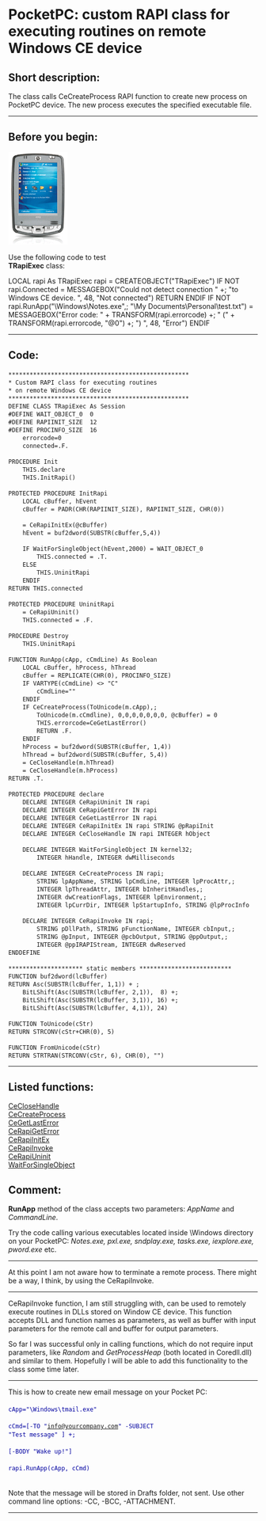 <link rel="stylesheet" type="text/css" href="../css/win32api.css">  
<link rel="stylesheet" href="https://cdnjs.cloudflare.com/ajax/libs/font-awesome/4.7.0/css/font-awesome.min.css">

# PocketPC: custom RAPI class for executing routines on remote Windows CE device

## Short description:
The class calls CeCreateProcess RAPI function to create new process on PocketPC device. The new process executes the specified executable file.  
***  


## Before you begin:
![](../images/pocketpcs.png)  


Use the following code to test   
**TRapiExec** class:  

<div class=precode>LOCAL rapi As TRapiExec  
rapi = CREATEOBJECT("TRapiExec")  
IF NOT rapi.Connected  
	= MESSAGEBOX("Could not detect connection " +;  
		"to Windows CE device.     ", 48, "Not connected")  
	RETURN  
ENDIF  
IF NOT rapi.RunApp("\Windows\Notes.exe",;  
		"\My Documents\Personal\test.txt")  
	= MESSAGEBOX("Error code: " + TRANSFORM(rapi.errorcode) +;  
		" (" + TRANSFORM(rapi.errorcode, "@0") +;  
		")    ", 48, "Error")  
ENDIF  
</div>  
  
***  


## Code:
```foxpro  
***************************************************
* Custom RAPI class for executing routines
* on remote Windows CE device
***************************************************
DEFINE CLASS TRapiExec As Session
#DEFINE WAIT_OBJECT_0  0
#DEFINE RAPIINIT_SIZE  12
#DEFINE PROCINFO_SIZE  16
	errorcode=0
	connected=.F.

PROCEDURE Init
	THIS.declare
	THIS.InitRapi()

PROTECTED PROCEDURE InitRapi
	LOCAL cBuffer, hEvent
	cBuffer = PADR(CHR(RAPIINIT_SIZE), RAPIINIT_SIZE, CHR(0))

	= CeRapiInitEx(@cBuffer)
	hEvent = buf2dword(SUBSTR(cBuffer,5,4))

	IF WaitForSingleObject(hEvent,2000) = WAIT_OBJECT_0
		THIS.connected = .T.
	ELSE
		THIS.UninitRapi
	ENDIF
RETURN THIS.connected

PROTECTED PROCEDURE UninitRapi
	= CeRapiUninit()
	THIS.connected = .F.

PROCEDURE Destroy
	THIS.UninitRapi

FUNCTION RunApp(cApp, cCmdLine) As Boolean
	LOCAL cBuffer, hProcess, hThread
	cBuffer = REPLICATE(CHR(0), PROCINFO_SIZE)
	IF VARTYPE(cCmdLine) <> "C"
		cCmdLine=""
	ENDIF
	IF CeCreateProcess(ToUnicode(m.cApp),;
		ToUnicode(m.cCmdline), 0,0,0,0,0,0,0, @cBuffer) = 0
		THIS.errorcode=CeGetLastError()
		RETURN .F.
	ENDIF
	hProcess = buf2dword(SUBSTR(cBuffer, 1,4))
	hThread = buf2dword(SUBSTR(cBuffer, 5,4))
	= CeCloseHandle(m.hThread)
	= CeCloseHandle(m.hProcess)
RETURN .T.

PROTECTED PROCEDURE declare
	DECLARE INTEGER CeRapiUninit IN rapi
	DECLARE INTEGER CeRapiGetError IN rapi
	DECLARE INTEGER CeGetLastError IN rapi
	DECLARE INTEGER CeRapiInitEx IN rapi STRING @pRapiInit
	DECLARE INTEGER CeCloseHandle IN rapi INTEGER hObject

	DECLARE INTEGER WaitForSingleObject IN kernel32;
		INTEGER hHandle, INTEGER dwMilliseconds

	DECLARE INTEGER CeCreateProcess IN rapi;
		STRING lpAppName, STRING lpCmdLine, INTEGER lpProcAttr,;
		INTEGER lpThreadAttr, INTEGER bInheritHandles,;
		INTEGER dwCreationFlags, INTEGER lpEnvironment,;
		INTEGER lpCurrDir, INTEGER lpStartupInfo, STRING @lpProcInfo

	DECLARE INTEGER CeRapiInvoke IN rapi;
		STRING pDllPath, STRING pFunctionName, INTEGER cbInput,;
		STRING @pInput, INTEGER @pcbOutput, STRING @ppOutput,;
		INTEGER @ppIRAPIStream, INTEGER dwReserved
ENDDEFINE

********************* static members **************************
FUNCTION buf2dword(lcBuffer)
RETURN Asc(SUBSTR(lcBuffer, 1,1)) + ;
	BitLShift(Asc(SUBSTR(lcBuffer, 2,1)),  8) +;
	BitLShift(Asc(SUBSTR(lcBuffer, 3,1)), 16) +;
	BitLShift(Asc(SUBSTR(lcBuffer, 4,1)), 24)

FUNCTION ToUnicode(cStr)
RETURN STRCONV(cStr+CHR(0), 5)

FUNCTION FromUnicode(cStr)
RETURN STRTRAN(STRCONV(cStr, 6), CHR(0), "")  
```  
***  


## Listed functions:
[CeCloseHandle](../libraries/rapi/CeCloseHandle.md)  
[CeCreateProcess](../libraries/rapi/CeCreateProcess.md)  
[CeGetLastError](../libraries/rapi/CeGetLastError.md)  
[CeRapiGetError](../libraries/rapi/CeRapiGetError.md)  
[CeRapiInitEx](../libraries/rapi/CeRapiInitEx.md)  
[CeRapiInvoke](../libraries/rapi/CeRapiInvoke.md)  
[CeRapiUninit](../libraries/rapi/CeRapiUninit.md)  
[WaitForSingleObject](../libraries/kernel32/WaitForSingleObject.md)  

## Comment:
**RunApp** method of the class accepts two parameters: *AppName* and *CommandLine*.  
  
Try the code calling various executables located inside \Windows directory on your PocketPC: *Notes.exe, pxl.exe, sndplay.exe, tasks.exe, iexplore.exe, pword.exe* etc.  
  
* * *  
At this point I am not aware how to terminate a remote process. There might be a way, I think, by using the CeRapiInvoke.  
  
* * *  
CeRapiInvoke function, I am still struggling with, can be used to remotely execute routines in DLLs stored on Window CE device. This function accepts DLL and function names as parameters, as well as buffer with input parameters for the remote call and buffer for output parameters.  
  
So far I was successful only in calling functions, which do not require input parameters, like *Random* and *GetProcessHeap* (both located in Coredll.dll) and similar to them. Hopefully I will be able to add this functionality to the class some time later.  
  
* * *  
This is how to create new email message on your Pocket PC:<code><font color=#0000a0>  
cApp="\Windows\tmail.exe"  
cCmd=[-TO "info@yourcompany.com" -SUBJECT "Test message" ] +;  
	[-BODY "Wake up!"]  
rapi.RunApp(cApp, cCmd)  
</font></code>  
Note that the message will be stored in Drafts folder, not sent. Use other command line options: -CC, -BCC, -ATTACHMENT.  
  
***  

